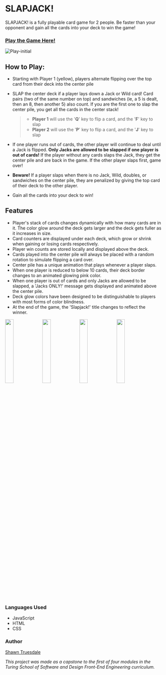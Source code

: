 # SLAPJACK!

SLAPJACK! is a fully playable card game for 2 people. Be faster than your opponent and gain all the cards into your deck to win the game!

### [Play the Game Here!](https://shawntru.github.io/slapjack/)

![Play-initial](https://user-images.githubusercontent.com/68252181/93940135-2fef1a80-fce9-11ea-807f-dc73b452f59d.png)


## How to Play:

+ Starting with Player 1 (yellow), players alternate flipping over the top card from their deck into the center pile

+ SLAP the center deck if a player lays down a Jack or Wild card! Card pairs (two of the same number on top) and sandwiches (ie, a 5 is dealt, then an 8, then another 5) also count. If you are the first one to slap the center pile, you get all the cards in the center stack!

  > + **Player 1** will use the '**Q**' key to flip a card, and the '**F**' key to slap
  > + **Player 2** will use the '**P**' key to flip a card, and the '**J**' key to slap

  

+ If one player runs out of cards, the other player will continue to deal until a Jack is flipped. **Only Jacks are allowed to be slapped if one player is out of cards!** If the player without any cards slaps the Jack, they get the center pile and are back in the game. If the other player slaps first, game over!

+ **Beware!** If a player slaps when there is no Jack, Wild, doubles, or sandwiches on the center pile, they are penalized by giving the top card of their deck to the other player. 

+ Gain all the cards into your deck to win!

## Features

+ Player's stack of cards changes dynamically with how many cards are in it. The color glow around the deck gets larger and the deck gets fuller as it increases in size. 
+ Card counters are displayed under each deck, which grow or shrink when gaining or losing cards respectively.
+ Player win counts are stored locally and displayed above the deck. 
+ Cards played into the center pile will always be placed with a random rotation to simulate flipping a card over. 
+ Center pile has a unique animation that plays whenever a player slaps.
+ When one player is reduced to below 10 cards, their deck border changes to an animated glowing pink color.
+ When one player is out of cards and only Jacks are allowed to be slapped, a 'Jacks ONLY!' message gets displayed and animated above the center pile. 
+ Deck glow colors have been designed to be distinguishable to players with most forms of color blindness.
+ At the end of the game, the 'Slapjack!' title changes to reflect the winner.

<img src="https://user-images.githubusercontent.com/68252181/93940137-31204780-fce9-11ea-89dd-d33ecd751e78.png" width="23%"></img> <img src="https://user-images.githubusercontent.com/68252181/93940139-31204780-fce9-11ea-8736-9a7a7bb07385.png" width="23%"></img> <img src="https://user-images.githubusercontent.com/68252181/93940130-2e255700-fce9-11ea-98c2-99c75e1dcd9e.png" width="23%"></img> <img src="https://user-images.githubusercontent.com/68252181/93940134-2f568400-fce9-11ea-8e12-6b8ac606c9b0.png" width="23%"></img> 

### Languages Used

+ JavaScript
+ HTML
+ CSS

### Author

[Shawn Truesdale](https://github.com/Shawntru)



*This project was made as a capstone to the first of four modules in the Turing School of Software and Design Front-End Engineering curriculum.* 
